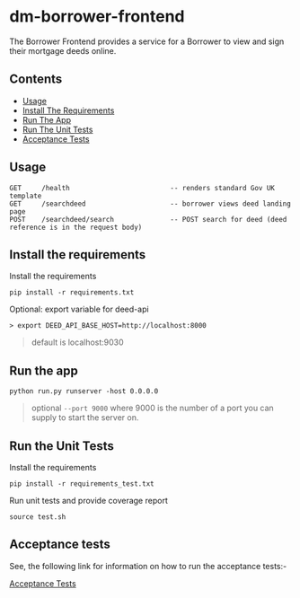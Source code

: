 # dm-borrower-frontend

The Borrower Frontend provides a service for a Borrower to view and sign their
mortgage deeds online.

## Contents
- [Usage](#usage)
- [Install The Requirements](#install-the-requirements)
- [Run The App](#run-the-app)
- [Run The Unit Tests](#run-the-unit-tests)
- [Acceptance Tests](#acceptance-tests)

## Usage
```
GET     /health                         -- renders standard Gov UK template
GET     /searchdeed                     -- borrower views deed landing page
POST    /searchdeed/search              -- POST search for deed (deed reference is in the request body)
```

## Install the requirements

Install the requirements
```
pip install -r requirements.txt
```

Optional: export variable for deed-api
```
> export DEED_API_BASE_HOST=http://localhost:8000
```

> default is localhost:9030


## Run the app
```
python run.py runserver -host 0.0.0.0
```
> optional ```--port 9000``` where 9000 is the number of a port you can supply to start the server on.


## Run the Unit Tests

Install the requirements
```
pip install -r requirements_test.txt
```

Run unit tests and provide coverage report

```
source test.sh
```

## Acceptance tests

See, the following link for information on how to run the acceptance tests:-

[Acceptance Tests](https://github.com/LandRegistry/dm-acceptance-tests)
